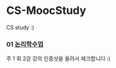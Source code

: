 # CS-MoocStudy

CS study :)

### 01 [논리학수업](http://www.kocw.net/home/search/kemView.do?kemId=1279427)

주 1 회 2강 강의 인증샷을 올려서 체크합니다 :)
